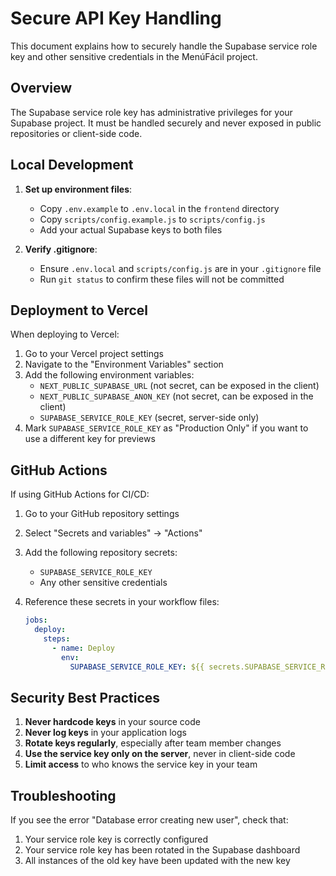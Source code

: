 # Secure API Key Handling

This document explains how to securely handle the Supabase service role key and other sensitive credentials in the MenúFácil project.

## Overview

The Supabase service role key has administrative privileges for your Supabase project. It must be handled securely and never exposed in public repositories or client-side code.

## Local Development

1. **Set up environment files**:
   - Copy `.env.example` to `.env.local` in the `frontend` directory
   - Copy `scripts/config.example.js` to `scripts/config.js`
   - Add your actual Supabase keys to both files

2. **Verify .gitignore**:
   - Ensure `.env.local` and `scripts/config.js` are in your `.gitignore` file
   - Run `git status` to confirm these files will not be committed

## Deployment to Vercel

When deploying to Vercel:

1. Go to your Vercel project settings
2. Navigate to the "Environment Variables" section
3. Add the following environment variables:
   - `NEXT_PUBLIC_SUPABASE_URL` (not secret, can be exposed in the client)
   - `NEXT_PUBLIC_SUPABASE_ANON_KEY` (not secret, can be exposed in the client)
   - `SUPABASE_SERVICE_ROLE_KEY` (secret, server-side only)
4. Mark `SUPABASE_SERVICE_ROLE_KEY` as "Production Only" if you want to use a different key for previews

## GitHub Actions

If using GitHub Actions for CI/CD:

1. Go to your GitHub repository settings
2. Select "Secrets and variables" → "Actions"
3. Add the following repository secrets:
   - `SUPABASE_SERVICE_ROLE_KEY`
   - Any other sensitive credentials

4. Reference these secrets in your workflow files:
   ```yaml
   jobs:
     deploy:
       steps:
         - name: Deploy
           env:
             SUPABASE_SERVICE_ROLE_KEY: ${{ secrets.SUPABASE_SERVICE_ROLE_KEY }}
   ```

## Security Best Practices

1. **Never hardcode keys** in your source code
2. **Never log keys** in your application logs
3. **Rotate keys regularly**, especially after team member changes
4. **Use the service key only on the server**, never in client-side code
5. **Limit access** to who knows the service key in your team

## Troubleshooting

If you see the error "Database error creating new user", check that:
1. Your service role key is correctly configured
2. Your service role key has been rotated in the Supabase dashboard
3. All instances of the old key have been updated with the new key 